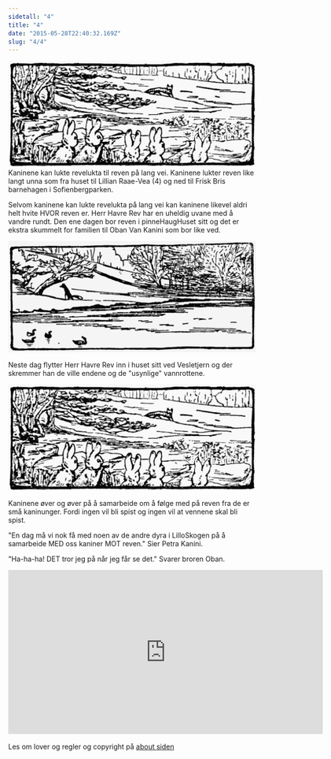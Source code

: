 ```yaml
---
sidetall: "4"
title: "4"
date: "2015-05-28T22:40:32.169Z"
slug: "4/4"
---
```


![Geir Grevling & Herr Havre Rev](./image00004.jpg)
Kaninene kan lukte revelukta til reven på lang vei. Kaninene lukter reven like langt unna som fra huset til Lillian Raae-Vea (4) og ned til Frisk Bris barnehagen i Sofienbergparken.

Selvom kaninene kan lukte revelukta på lang vei kan kaninene likevel aldri helt hvite HVOR reven er. Herr Havre Rev har en uheldig uvane med å vandre rundt. Den ene dagen bor reven i pinneHaugHuset sitt og det er ekstra skummelt for familien til Oban Van Kanini som bor like ved.



![Geir Grevling & Herr Havre Rev](./image00005.png)

Neste dag flytter Herr Havre Rev inn i huset sitt ved Vesletjern og der skremmer han de ville endene og de "usynlige" vannrottene.




![Geir Grevling & Herr Havre Rev](./image00004.jpg)

Kaninene øver og øver på å samarbeide om å følge med på reven fra de er små kaninunger. Fordi ingen vil bli spist og ingen vil at vennene skal bli spist.

"En dag må vi nok få med noen av de andre dyra i LilloSkogen på å samarbeide MED oss kaniner MOT reven." Sier Petra Kanini.

"Ha-ha-ha! DET tror jeg på når jeg får se det." Svarer broren Oban.


<iframe src="https://docs.google.com/forms/d/e/1FAIpQLSdaU1qxlU76iRXUClnxtVycECOt0wqjnCQ8tT6mIzPJxbwDUg/viewform?embedded=true" width="640" height="333" frameborder="0" marginheight="0" marginwidth="0">Loading...</iframe>


<!--
![Geir Gliser'n Grevling & Herr Havre Rev](./image002.jpg)
##Her er dine tegninger:

![XX_side_x_](./x.png)

![XX_side_x_](./x.png)

![XX_side_x_](./x.png)


##Tusen takk
for at du var dugnadsdeltager og lastet opp en tegning til vår felles [Gatsby barnebokbutikk](https://www.gatsbyjs.org/tutorial/).

Hilsen Lillian 🦄 og Ola 😺 i laboraturiet i det bittelille Hvite Hus på Rodeløkka, Oslo, Norway, Earth, next to Venus.

Last opp en tegning til, men husk at Lillian 🦄 og Ola 😺 må lime inn tegningen din før den blir synlig på internett.


<iframe src="https://docs.google.com/forms/d/e/1FAIpQLSdaU1qxlU76iRXUClnxtVycECOt0wqjnCQ8tT6mIzPJxbwDUg/viewform?embedded=true" width="640" height="668" frameborder="0" marginheight="0" marginwidth="0">Loading...</iframe>
-->
Les om lover og regler og copyright
på [about siden](/about/)


<!--
I have made many books about well-behaved people. Now, for a change, I am going to make a story about two disagreeable people, called Geir Grevling and Herr Havre Rev.

Nobody could call Herr Havre Rev "nice." The rabbits could not bear him; they could smell him half a mile off. He was of a wandering habit and he had foxey whiskers; they never knew where he would be next.


One day he was living in a stick-house in the coppice, causing terror to the family of gamle bestefar Benjamin Bouncer. -->
